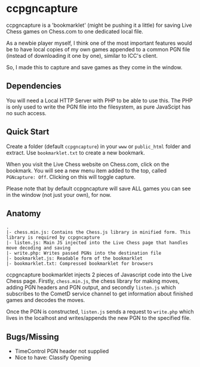 ccpgncapture
============

ccpgncapture is a 'bookmarklet' (might be pushing it a little) for saving Live Chess games on Chess.com to one dedicated local file.

As a newbie player myself, I think one of the most important features would be to have local copies of my own games appended to a common PGN file (instead of downloading it one by one), similar to ICC's client.

So, I made this to capture and save games as they come in the window.

## Dependencies

You will need a Local HTTP Server with PHP to be able to use this. The PHP is only used to write the PGN file into the filesystem, as pure JavaScipt has no such access.

## Quick Start

Create a folder (default `ccpgncapture`) in your `www` or `public_html` folder and extract. Use `bookmarklet.txt` to create a new bookmark.

When you visit the Live Chess website on Chess.com, click on the bookmark. You will see a new menu item added to the top, called `PGNcapture: Off`. Clicking on this will toggle capture.

Please note that by default ccpgncapture will save ALL games you can see in the window (not just your own), for now.

## Anatomy

```
.
|- chess.min.js: Contains the Chess.js library in minified form. This library is required by ccpgncapture
|- listen.js: Main JS injected into the Live Chess page that handles move decoding and saving
|- write.php: Writes passed PGNs into the destination file
|- bookmarklet.js: Readable form of the bookmarklet
|- bookmarklet.txt: Compressed bookmarklet for browsers
```

ccpgncapture bookmarklet injects 2 pieces of Javascript code into the Live Chess page. Firstly, `chess.min.js`, the chess library for making moves, adding PGN headers and PGN output, and secondly `listen.js` which subscribes to the CometD service channel to get information about finished games and decodes the moves.

Once the PGN is constructed, `listen.js` sends a request to `write.php` which lives in the localhost and writes/appends the new PGN to the specified file.

## Bugs/Missing

* TimeControl PGN header not supplied
* Nice to have: Classify Opening
